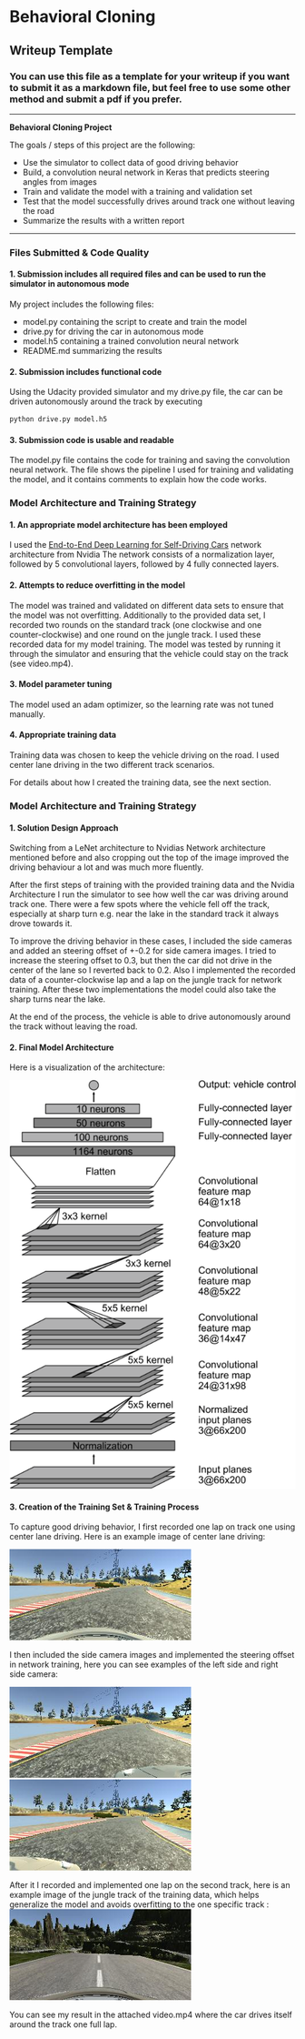 # **Behavioral Cloning** 

## Writeup Template

### You can use this file as a template for your writeup if you want to submit it as a markdown file, but feel free to use some other method and submit a pdf if you prefer.

---

**Behavioral Cloning Project**

The goals / steps of this project are the following:
* Use the simulator to collect data of good driving behavior
* Build, a convolution neural network in Keras that predicts steering angles from images
* Train and validate the model with a training and validation set
* Test that the model successfully drives around track one without leaving the road
* Summarize the results with a written report


[//]: # (Image References)

[image1]: ./examples/cnn-architecture.png "Model Visualization"
[image2]: ./examples/standard_mid.jpg "Mid Camera"
[image3]: ./examples/standard_left.jpg "Left Camera"
[image4]: ./examples/standard_right.jpg "Right Camera"
[image5]: ./examples/jungle_mid.jpg "Mid Camera Jungle"



---
### Files Submitted & Code Quality

#### 1. Submission includes all required files and can be used to run the simulator in autonomous mode

My project includes the following files:
* model.py containing the script to create and train the model
* drive.py for driving the car in autonomous mode
* model.h5 containing a trained convolution neural network 
* README.md summarizing the results

#### 2. Submission includes functional code
Using the Udacity provided simulator and my drive.py file, the car can be driven autonomously around the track by executing 
```sh
python drive.py model.h5
```

#### 3. Submission code is usable and readable

The model.py file contains the code for training and saving the convolution neural network. The file shows the pipeline I used for training and validating the model, and it contains comments to explain how the code works.

### Model Architecture and Training Strategy

#### 1. An appropriate model architecture has been employed

I used the [End-to-End Deep Learning for Self-Driving Cars](https://devblogs.nvidia.com/deep-learning-self-driving-cars/) network architecture from Nvidia
The network consists of a normalization layer, followed by 5 convolutional layers, followed by 4 fully connected layers.

#### 2. Attempts to reduce overfitting in the model

The model was trained and validated on different data sets to ensure that the model was not overfitting.
Additionally to the provided data set, I recorded two rounds on the standard track (one clockwise and one counter-clockwise)
and one round on the jungle track. I used these recorded data for my model training.
The model was tested by running it through the simulator and ensuring that the vehicle could stay on the track (see video.mp4).

#### 3. Model parameter tuning

The model used an adam optimizer, so the learning rate was not tuned manually.

#### 4. Appropriate training data

Training data was chosen to keep the vehicle driving on the road. I used center lane driving in the two different track scenarios.

For details about how I created the training data, see the next section. 

### Model Architecture and Training Strategy

#### 1. Solution Design Approach

Switching from a LeNet architecture to Nvidias Network architecture mentioned before and also cropping out the top of the image
improved the driving behaviour a lot and was much more fluently.

After the first steps of training with the provided training data and the Nvidia Architecture I run the simulator to see how well the car was driving around track one. 
There were a few spots where the vehicle fell off the track, especially at sharp turn e.g. near the lake in the standard track it always drove towards it.

To improve the driving behavior in these cases, I included the side cameras and added an steering offset of +-0.2 for side camera images. 
I tried to increase the steering offset to 0.3, but then the car did not drive in the center of the lane so I reverted back to 0.2.
Also I implemented the recorded data of a counter-clockwise lap and a lap on the jungle track for network training.
After these two implementations the model could also take the sharp turns near the lake.

At the end of the process, the vehicle is able to drive autonomously around the track without leaving the road.

#### 2. Final Model Architecture

Here is a visualization of the architecture:

![alt text][image1]

#### 3. Creation of the Training Set & Training Process

To capture good driving behavior, I first recorded one lap on track one using center lane driving. Here is an example image of center lane driving:

![alt text][image2]

I then included the side camera images and implemented the steering offset in network training, here you can see examples of the left side and right side camera:

![alt text][image3]
![alt text][image4]

After it I recorded and implemented one lap on the second track, here is an example image of the jungle track of the training data, 
which helps generalize the model and avoids overfitting to the one specific track :
![alt text][image5]

You can see my result in the attached video.mp4 where the car drives itself around the track one full lap.
